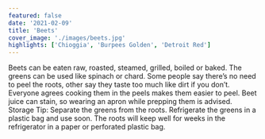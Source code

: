 ```yaml
---
featured: false
date: '2021-02-09'
title: 'Beets'
cover_image: './images/beets.jpg'
highlights: ['Chioggia', 'Burpees Golden', 'Detroit Red']
---
```


Beets can be eaten raw, roasted, steamed, grilled, boiled or baked. The greens can be used like spinach or chard. Some people say there’s no need to peel the roots, other say they taste too much like dirt if you don’t. Everyone agrees cooking them in the peels makes them easier to peel. Beet juice can stain, so wearing an apron while prepping them is advised. Storage Tip: Separate the greens from the roots. Refrigerate the greens in a plastic bag and use soon. The roots will keep well for weeks in the refrigerator in a paper or perforated plastic bag.

